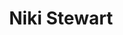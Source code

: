 ---
title: 'Niki Stewart'
first_name: 'Niki'
last_name: 'Stewart'
org_title: 'VP, Chief Learning & Engagement Officer'
organization: 'Frank Lloyd Wright Foundation'
state: 'CA'
email: 'nstewart@franklloydwright.org'
phone: ''
chair: 
active: true
assignee: 'nikistewart'

---
